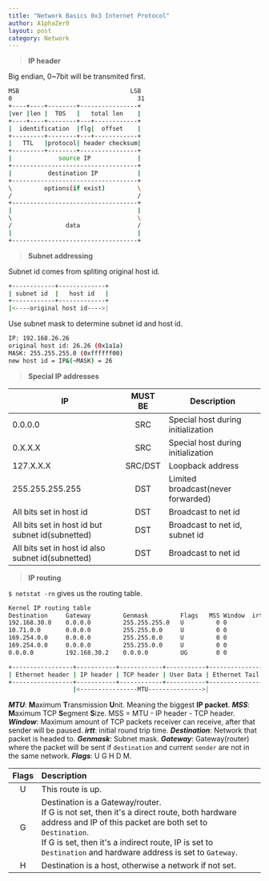 ```yaml
---
title: "Network Basics 0x3 Internet Protocol"
author: A1phaZer0
layout: post
category: Network
---
```


> **IP header**

Big endian, 0~7bit will be transmited first.
```bash
MSB                               LSB
0                                   31
+----+----+--------+----------------+
|ver |len |  TOS   |   total len    |
+----+----+--------+---+------------+
|  identification  |flg|  offset    |
+---------+--------+---+------------+
|   TTL   |protocol| header checksum|
+---------+--------+----------------+
|             source IP             |
+-----------------------------------+
|          destination IP           |
+-----------------------------------+
\         options(if exist)         \
/                                   /
+-----------------------------------+
|                                   |
\                                   \
/               data                /
|                                   |
+-----------------------------------+
```

> **Subnet addressing**

Subnet id comes from spliting original host id.
```bash
+------------+-------------+
| subnet id  |   host id   |
+------------+-------------+
|<----original host id---->|
```
Use subnet mask to determine subnet id and host id.
```bash
IP: 192.168.26.26
original host id: 26.26 (0x1a1a)
MASK: 255.255.255.0 (0xffffff00)
new host id = IP&(~MASK) = 26
```

> **Special IP addresses**

|IP|MUST BE|Description|
|---|:----:|-----|
|0.0.0.0|SRC|Special host during initialization|
|0.X.X.X|SRC|Special host during initialization|
|127.X.X.X|SRC/DST|Loopback address|
|255.255.255.255|DST|Limited broadcast(never forwarded)|
|All bits set in host id|DST|Broadcast to net id|
|All bits set in host id but subnet id(subnetted)|DST|Broadcast to net id, subnet id|
|All bits set in host id also subnet id(subnetted)|DST|Broadcast to net id|

> **IP routing**

`$ netstat -rn` gives us the routing table.

```bash
Kernel IP routing table
Destination     Gateway         Genmask         Flags   MSS Window  irtt Iface
192.168.30.0    0.0.0.0         255.255.255.0   U         0 0          0 eth1
10.71.0.0       0.0.0.0         255.255.0.0     U         0 0          0 eth0
169.254.0.0     0.0.0.0         255.255.0.0     U         0 0          0 eth0
169.254.0.0     0.0.0.0         255.255.0.0     U         0 0          0 eth1
0.0.0.0         192.168.30.2    0.0.0.0         UG        0 0          0 eth1
```

```bash
+-----------------+-----------+------------+-----------+---------------+
| Ethernet header | IP header | TCP header | User Data | Ethernet Tail |
+-----------------+-----------+------------+-----------+---------------+
                  |<----------------MTU--------------->|
```
**_MTU_**: **M**aximum **T**ransmission **U**nit. Meaning the biggest **IP packet**.
**_MSS_**: **M**aximum TCP **S**egment **S**ize. MSS = MTU - IP header - TCP header.
**_Window_**: Maximum amount of TCP packets receiver can receive, after that sender will be paused. 
**_irtt_**: initial round trip time.
**_Destination_**: Network that packet is headed to.
**_Genmask_**: Subnet mask.
**_Gateway_**: Gateway(router) where the packet will be sent if `destination` and current `sender` are not in the same network.
**_Flags_**: U G H D M.

|Flags|Description|
|:---:|:----------|
|U| This route is up.|
|G|Destination is a Gateway/router.<br>If G is not set, then it's a direct route, both hardware address and IP of this packet are both set to `Destination`.<br>If G is set, then it's a indirect route, IP is set to `Destination` and hardware address is set to `Gateway`.|
|H|Destination is a host, otherwise a network if not set.|


